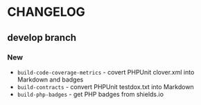 # CHANGELOG

## develop branch

### New

* `build-code-coverage-metrics` - covert PHPUnit clover.xml into Markdown and badges
* `build-contracts` - convert PHPUnit testdox.txt into Markdown
* `build-php-badges` - get PHP badges from shields.io
